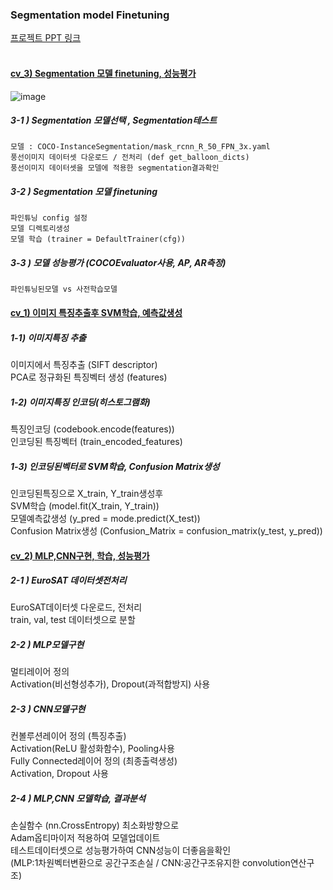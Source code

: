 
### Segmentation model Finetuning <br>
[프로젝트 PPT 링크](https://github.com/LIMSCODE/CV_Finetuning_seg/blob/main/%EC%BB%B4%ED%93%A8%ED%84%B0%EB%B9%84%EC%A0%84%20HW3.pptx)
<br><br>
#### [cv_3) Segmentation 모델 finetuning, 성능평가](https://github.com/LIMSCODE/CV_finetuning_seg/blob/main/cv_3.ipynb) 
![image](https://github.com/user-attachments/assets/25c9a3d7-2659-4132-8073-e4e19f630ac4)


##### 3-1 ) Segmentation 모델선택  , Segmentation테스트 
```
모델 : COCO-InstanceSegmentation/mask_rcnn_R_50_FPN_3x.yaml   
풍선이미지 데이터셋 다운로드 / 전처리 (def get_balloon_dicts) 
풍선이미지 데이터셋을 모델에 적용한 segmentation결과확인  
```
##### 3-2 ) Segmentation 모델 finetuning 
```
파인튜닝 config 설정 
모델 디렉토리생성  
모델 학습 (trainer = DefaultTrainer(cfg))
```
##### 3-3 ) 모델 성능평가 (COCOEvaluator사용, AP, AR측정)
```
파인튜닝된모델 vs 사전학습모델
```

#### [cv_1) 이미지 특징추출후 SVM학습, 예측값생성](https://github.com/LIMSCODE/CV_finetuning_seg/blob/main/cv_1.ipynb)
##### 1-1) 이미지특징 추출 
이미지에서 특징추출 (SIFT descriptor)  <br>
PCA로 정규화된 특징벡터 생성 (features) <br>
##### 1-2) 이미지특징 인코딩(히스토그램화) 
특징인코딩 (codebook.encode(features)) <br>
인코딩된 특징벡터 (train_encoded_features)  <br>
##### 1-3) 인코딩된벡터로 SVM학습, Confusion Matrix생성 
인코딩된특징으로 X_train, Y_train생성후  <br>
SVM학습 (model.fit(X_train, Y_train)) <br>
모델예측값생성 (y_pred = mode.predict(X_test)) <br>
Confusion Matrix생성 (Confusion_Matrix = confusion_matrix(y_test, y_pred)) <br>
  
#### [cv_2) MLP,CNN구현, 학습, 성능평가](https://github.com/LIMSCODE/CV_finetuning_seg/blob/main/cv_2.ipynb)
##### 2-1 ) EuroSAT 데이터셋전처리 
EuroSAT데이터셋 다운로드, 전처리 <br>
train, val, test 데이터셋으로 분할  <br>
##### 2-2 ) MLP모델구현 
멀티레이어 정의 <br>
Activation(비선형성추가), Dropout(과적합방지) 사용 <br>
##### 2-3 ) CNN모델구현 
컨볼루션레이어 정의 (특징추출) <br>
Activation(ReLU 활성화함수), Pooling사용 <br>
Fully Connected레이어 정의 (최종출력생성)  <br>
Activation, Dropout 사용  <br>
##### 2-4 ) MLP,CNN 모델학습, 결과분석 
손실함수 (nn.CrossEntropy) 최소화방향으로  <br>
Adam옵티마이저 적용하여 모델업데이트   <br>
테스트데이터셋으로 성능평가하여 CNN성능이 더좋음을확인  <br>
(MLP:1차원벡터변환으로 공간구조손실 / CNN:공간구조유지한 convolution연산구조) <br>
 
